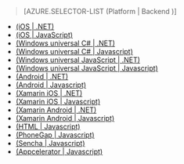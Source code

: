 ﻿> [AZURE.SELECTOR-LIST (Platform | Backend )]
- [(iOS | .NET)](/ko-kr/documentation/articles/mobile-services-dotnet-backend-ios-get-started/)
- [(iOS | JavaScript)](/ko-kr/documentation/articles/mobile-services-ios-get-started/)
- [(Windows universal C# | .NET)](/ko-kr/documentation/articles/mobile-services-dotnet-backend-windows-store-dotnet-get-started/)
- [(Windows universal C# | Javascript)](/ko-kr/documentation/articles/mobile-services-javascript-backend-windows-store-dotnet-get-started/)
- [(Windows universal JavaScript | .NET)](/ko-kr/documentation/articles/mobile-services-dotnet-backend-windows-store-javascript-get-started/)
- [(Windows universal JavaScript | Javascript)](/ko-kr/documentation/articles/mobile-services-javascript-backend-windows-store-javascript-get-started/)
- [(Android | .NET)](/ko-kr/documentation/articles/mobile-services-dotnet-backend-android-get-started/)
- [(Android | Javascript)](/ko-kr/documentation/articles/mobile-services-android-get-started/)
- [(Xamarin iOS | .NET)](/ko-kr/documentation/articles/mobile-services-dotnet-backend-xamarin-ios-get-started/)
- [(Xamarin iOS | Javascript)](/ko-kr/documentation/articles/partner-xamarin-mobile-services-ios-get-started/)
- [(Xamarin Android | .NET)](/ko-kr/documentation/articles/mobile-services-dotnet-backend-xamarin-android-get-started/)
- [(Xamarin Android | Javascript)](/ko-kr/documentation/articles/partner-xamarin-mobile-services-android-get-started/)
- [(HTML | Javascript)](/ko-kr/documentation/articles/mobile-services-html-get-started/)
- [(PhoneGap | Javascript)](/ko-kr/documentation/articles/mobile-services-javascript-backend-phonegap-get-started/)
- [(Sencha | Javascript)](/ko-kr/documentation/articles/partner-sencha-mobile-services-get-started/)
- [(Appcelerator | Javascript)](/ko-kr/documentation/articles/partner-appcelerator-mobile-services-javascript-backend-appcelerator-get-started/)

<!--HONumber=35.1-->
